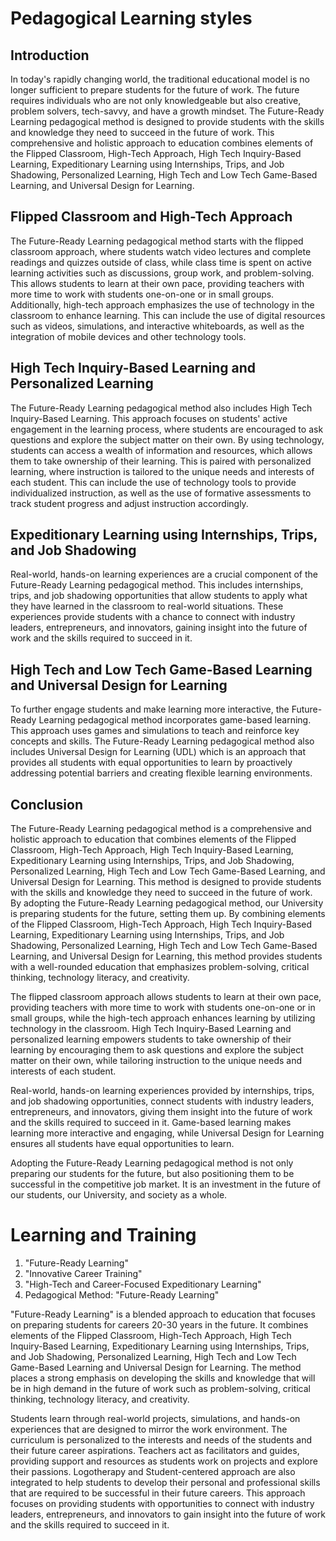 # Pedagogical Learning styles

## Introduction

In today's rapidly changing world, the traditional educational model is no longer sufficient to prepare students for the future of work. The future requires individuals who are not only knowledgeable but also creative, problem solvers, tech-savvy, and have a growth mindset. The Future-Ready Learning pedagogical method is designed to provide students with the skills and knowledge they need to succeed in the future of work. This comprehensive and holistic approach to education combines elements of the Flipped Classroom, High-Tech Approach, High Tech Inquiry-Based Learning, Expeditionary Learning using Internships, Trips, and Job Shadowing, Personalized Learning, High Tech and Low Tech Game-Based Learning, and Universal Design for Learning.

## Flipped Classroom and High-Tech Approach
The Future-Ready Learning pedagogical method starts with the flipped classroom approach, where students watch video lectures and complete readings and quizzes outside of class, while class time is spent on active learning activities such as discussions, group work, and problem-solving. This allows students to learn at their own pace, providing teachers with more time to work with students one-on-one or in small groups. Additionally, high-tech approach emphasizes the use of technology in the classroom to enhance learning. This can include the use of digital resources such as videos, simulations, and interactive whiteboards, as well as the integration of mobile devices and other technology tools.

## High Tech Inquiry-Based Learning and Personalized Learning
The Future-Ready Learning pedagogical method also includes High Tech Inquiry-Based Learning. This approach focuses on students' active engagement in the learning process, where students are encouraged to ask questions and explore the subject matter on their own. By using technology, students can access a wealth of information and resources, which allows them to take ownership of their learning. This is paired with personalized learning, where instruction is tailored to the unique needs and interests of each student. This can include the use of technology tools to provide individualized instruction, as well as the use of formative assessments to track student progress and adjust instruction accordingly.

## Expeditionary Learning using Internships, Trips, and Job Shadowing
Real-world, hands-on learning experiences are a crucial component of the Future-Ready Learning pedagogical method. This includes internships, trips, and job shadowing opportunities that allow students to apply what they have learned in the classroom to real-world situations. These experiences provide students with a chance to connect with industry leaders, entrepreneurs, and innovators, gaining insight into the future of work and the skills required to succeed in it.

## High Tech and Low Tech Game-Based Learning and Universal Design for Learning
To further engage students and make learning more interactive, the Future-Ready Learning pedagogical method incorporates game-based learning. This approach uses games and simulations to teach and reinforce key concepts and skills. The Future-Ready Learning pedagogical method also includes Universal Design for Learning (UDL) which is an approach that provides all students with equal opportunities to learn by proactively addressing potential barriers and creating flexible learning environments.

## Conclusion
The Future-Ready Learning pedagogical method is a comprehensive and holistic approach to education that combines elements of the Flipped Classroom, High-Tech Approach, High Tech Inquiry-Based Learning, Expeditionary Learning using Internships, Trips, and Job Shadowing, Personalized Learning, High Tech and Low Tech Game-Based Learning, and Universal Design for Learning. This method is designed to provide students with the skills and knowledge they need to succeed in the future of work. By adopting the Future-Ready Learning pedagogical method, our University is preparing students for the future, setting them up. 
By combining elements of the Flipped Classroom, High-Tech Approach, High Tech Inquiry-Based Learning, Expeditionary Learning using Internships, Trips, and Job Shadowing, Personalized Learning, High Tech and Low Tech Game-Based Learning, and Universal Design for Learning, this method provides students with a well-rounded education that emphasizes problem-solving, critical thinking, technology literacy, and creativity.

The flipped classroom approach allows students to learn at their own pace, providing teachers with more time to work with students one-on-one or in small groups, while the high-tech approach enhances learning by utilizing technology in the classroom. High Tech Inquiry-Based Learning and personalized learning empowers students to take ownership of their learning by encouraging them to ask questions and explore the subject matter on their own, while tailoring instruction to the unique needs and interests of each student.

Real-world, hands-on learning experiences provided by internships, trips, and job shadowing opportunities, connect students with industry leaders, entrepreneurs, and innovators, giving them insight into the future of work and the skills required to succeed in it. Game-based learning makes learning more interactive and engaging, while Universal Design for Learning ensures all students have equal opportunities to learn.

Adopting the Future-Ready Learning pedagogical method is not only preparing our students for the future, but also positioning them to be successful in the competitive job market. It is an investment in the future of our students, our University, and society as a whole.

# Learning and Training

1. "Future-Ready Learning"
2. "Innovative Career Training"
3. "High-Tech and Career-Focused Expeditionary Learning"
4. Pedagogical Method: "Future-Ready Learning"

"Future-Ready Learning" is a blended approach to education that focuses on preparing students for careers 20-30 years in the future. It combines elements of the Flipped Classroom, High-Tech Approach, High Tech Inquiry-Based Learning, Expeditionary Learning using Internships, Trips, and Job Shadowing, Personalized Learning, High Tech and Low Tech Game-Based Learning and Universal Design for Learning. The method places a strong emphasis on developing the skills and knowledge that will be in high demand in the future of work such as problem-solving, critical thinking, technology literacy, and creativity.

Students learn through real-world projects, simulations, and hands-on experiences that are designed to mirror the work environment. The curriculum is personalized to the interests and needs of the students and their future career aspirations. Teachers act as facilitators and guides, providing support and resources as students work on projects and explore their passions. Logotherapy and Student-centered approach are also integrated to help students to develop their personal and professional skills that are required to be successful in their future careers. This approach focuses on providing students with opportunities to connect with industry leaders, entrepreneurs, and innovators to gain insight into the future of work and the skills required to succeed in it.
























